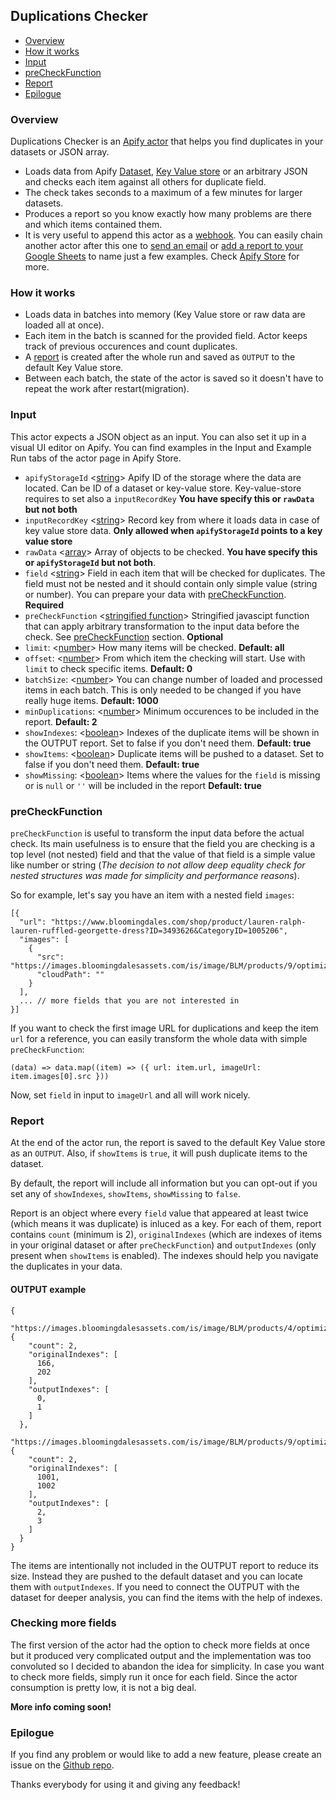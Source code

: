 ## Duplications Checker

- [Overview](#overview)
- [How it works](#how-it-works)
- [Input](#input)
- [preCheckFunction](#preCheckFunction)
- [Report](#report)
- [Epilogue](#epilogue)

<!-- - [Usage](#usage) -->

### Overview
Duplications Checker is an [Apify actor](https://apify.com/actors) that helps you find duplicates in your datasets or JSON array.

- Loads data from Apify [Dataset](https://apify.com/docs/storage#dataset), [Key Value store](https://apify.com/docs/storage#key-value-store) or an arbitrary JSON and checks each item against all others for duplicate field.
- The check takes seconds to a maximum of a few minutes for larger datasets.
- Produces a report so you know exactly how many problems are there and which items contained them.
- It is very useful to append this actor as a [webhook](https://apify.com/docs/webhooks). You can easily chain another actor after this one to [send an email](https://apify.com/apify/send-mail) or [add a report to your Google Sheets](https://apify.com/lukaskrivka/google-sheets) to name just a few examples. Check [Apify Store](https://apify.com/store) for more.

### How it works

- Loads data in batches into memory (Key Value store or raw data are loaded all at once).
- Each item in the batch is scanned for the provided field. Actor keeps track of previous occurences and count duplicates.
- A [report](#reports) is created after the whole run and saved as `OUTPUT` to the default Key Value store.
- Between each batch, the state of the actor is saved so it doesn't have to repeat the work after restart(migration).

<!--
### Usage
- For smaller datasets you can use 128 MB memory but if it fails with an 137 error code (out of memory), you will need to increase it. Add more memory for increased speed. Maximum effective memory is usually about 4 GB since the checker can use just one CPU core.
- If the report would be too big to be saved or opened, just run a few smaller runs of this actor using `limit` and `offset` parameters.

#### Compute units (CU) consumption examples (complex check & large items)
- 10,000 items - 0.005 CU (few seconds)
- 100,000 items - 0.05 (one minute, computation is instant but loading items take time)
- 1,000,000 items - 2 CU (requires up to 16 GB memory to hold data, better to split into smaller runs - this may get fixed in future version)
-->

### Input
This actor expects a JSON object as an input. You can also set it up in a visual UI editor on Apify. You can find examples in the Input and Example Run tabs of the actor page in Apify Store.

- `apifyStorageId` <[string](https://developer.mozilla.org/en-US/docs/Web/JavaScript/Data_structures#String_type)> Apify ID of the storage where the data are located. Can be ID of a dataset or key-value store. Key-value-store requires to set also a `inputRecordKey` **You have specify this or `rawData` but not both**
- `inputRecordKey` <[string](https://developer.mozilla.org/en-US/docs/Web/JavaScript/Data_structures#String_type)> Record key from where it loads data in case of key value store data. **Only allowed when `apifyStorageId` points to a key value store**
- `rawData` <[array](https://developer.mozilla.org/en-US/docs/Web/JavaScript/Reference/Global_Objects/Array)> Array of objects to be checked. **You have specify this or `apifyStorageId` but not both**.
- `field` <[string](https://developer.mozilla.org/en-US/docs/Web/JavaScript/Data_structures#String_type)> Field in each item that will be checked for duplicates. The field must not be nested and it should contain only simple value (string or number). You can prepare your data with [preCheckFunction](#preCheckFunction). **Required**
- `preCheckFunction` <[stringified function](https://developer.mozilla.org/en-US/docs/Web/JavaScript/Guide/Functions)> Stringified javascipt function that can apply arbitrary transformation to the input data before the check. See [preCheckFunction](#preCheckFunction) section. **Optional**
- `limit`: <[number](https://developer.mozilla.org/en-US/docs/Web/JavaScript/Data_structures#Number_type)> How many items will be checked. **Default: all**
- `offset`: <[number](https://developer.mozilla.org/en-US/docs/Web/JavaScript/Data_structures#Number_type)> From which item the checking will start. Use with `limit` to check specific items. **Default: 0**
- `batchSize`: <[number](https://developer.mozilla.org/en-US/docs/Web/JavaScript/Data_structures#Number_type)> You can change number of loaded and processed items in each batch. This is only needed to be changed if you have really huge items. **Default: 1000**
- `minDuplications`: <[number](https://developer.mozilla.org/en-US/docs/Web/JavaScript/Data_structures#Number_type)> Minimum occurences to be included in the report. **Default: 2**
- `showIndexes`: <[boolean](https://developer.mozilla.org/en-US/docs/Web/JavaScript/Data_structures#Number_type)> Indexes of the duplicate items will be shown in the OUTPUT report. Set to false if you don't need them. **Default: true**
- `showItems`: <[boolean](https://developer.mozilla.org/en-US/docs/Web/JavaScript/Data_structures#Number_type)> Duplicate items will be pushed to a dataset. Set to false if you don't need them. **Default: true**
- `showMissing`: <[boolean](https://developer.mozilla.org/en-US/docs/Web/JavaScript/Data_structures#Number_type)> Items where the values for the `field` is missing or is `null` or `''` will be included in the report **Default: true**

### preCheckFunction
`preCheckFunction` is useful to transform the input data before the actual check. Its main usefulness is to ensure that the field you are checking is a top level (not nested) field and that the value of that field is a simple value like number or string (*The decision to not allow deep equality check for nested structures was made for simplicity and performance reasons*).

So for example, let's say you have an item with a nested field `images`:
```
[{
  "url": "https://www.bloomingdales.com/shop/product/lauren-ralph-lauren-ruffled-georgette-dress?ID=3493626&CategoryID=1005206",
  "images": [
    {
      "src": "https://images.bloomingdalesassets.com/is/image/BLM/products/9/optimized/10317399_fpx.tif",
      "cloudPath": ""
    }
  ],
  ... // more fields that you are not interested in
}]
```

If you want to check the first image URL for duplications and keep the item `url` for a reference, you can easily transform the whole data with simple `preCheckFunction`:
```
(data) => data.map((item) => ({ url: item.url, imageUrl: item.images[0].src }))
```

Now, set `field` in input to `imageUrl` and all will work nicely.

### Report
At the end of the actor run, the report is saved to the default Key Value store as an `OUTPUT`. Also, if `showItems` is `true`, it will push duplicate items to the dataset.

By default, the report will include all information but you can opt-out if you set any of `showIndexes`, `showItems`, `showMissing` to `false`.

Report is an object where every `field` value that appeared at least twice (which means it was duplicate) is inluced as a key. For each of them, report contains `count` (minimum is 2), `originalIndexes` (which are indexes of items in your original dataset or after `preCheckFunction`) and `outputIndexes` (only present when `showItems` is enabled). The indexes should help you navigate the duplicates in your data.

#### OUTPUT example
```
{
  "https://images.bloomingdalesassets.com/is/image/BLM/products/4/optimized/9153524_fpx.tif": {
    "count": 2,
    "originalIndexes": [
      166,
      202
    ],
    "outputIndexes": [
      0,
      1
    ]
  },
  "https://images.bloomingdalesassets.com/is/image/BLM/products/9/optimized/9832349_fpx.tif": {
    "count": 2,
    "originalIndexes": [
      1001,
      1002
    ],
    "outputIndexes": [
      2,
      3
    ]
  }
}
```

The items are intentionally not included in the OUTPUT report to reduce its size. Instead they are pushed to the default dataset and you can locate them with `outputIndexes`. If you need to connect the OUTPUT with the dataset for deeper analysis, you can find the items with the help of indexes.

### Checking more fields
The first version of the actor had the option to check more fields at once but it produced very complicated output and the implementation was too convoluted so I decided to abandon the idea for simplicity. In case you want to check more fields, simply run it once for each field. Since the actor consumption is pretty low, it is not a big deal.

**More info coming soon!**

### Epilogue
If you find any problem or would like to add a new feature, please create an issue on the [Github repo](https://github.com/metalwarrior665/duplications-checker).

Thanks everybody for using it and giving any feedback!
